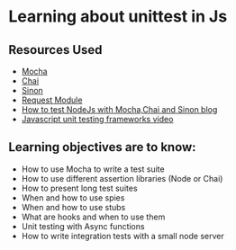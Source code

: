 # Learning about unittest in Js
## Resources Used
* [Mocha](https://mochajs.org/)
* [Chai](https://www.chaijs.com/api/)
* [Sinon](https://sinonjs.org/#get-started)
* [Request Module](https://www.npmjs.com/package/request)
* [How to test NodeJs with Mocha,Chai and Sinon blog](https://www.digitalocean.com/community/tutorials/how-to-test-nodejs-apps-using-mocha-chai-and-sinonjs)
* [Javascript unit testing frameworks video](https://www.youtube.com/watch?v=NBjYY8P08lI&list=PLgbtO1Bcz4C-vU0JLfDBsZGbSUdNX4mQ8&index=1)

## Learning objectives are to know:
* How to use Mocha to write a test suite
* How to use different assertion libraries (Node or Chai)
* How to present long test suites
* When and how to use spies
* When and how to use stubs
* What are hooks and when to use them
* Unit testing with Async functions
* How to write integration tests with a small node server
